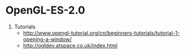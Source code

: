 # OpenGL-ES-2.0

1. Tutorials
    * http://www.opengl-tutorial.org/cn/beginners-tutorials/tutorial-1-opening-a-window/
    * http://ogldev.atspace.co.uk/index.html
